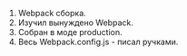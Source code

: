 1) Webpack сборка.
2) Изучил вынуждено Webpack.
3) Собран в моде production.
4) Весь Webpack.config.js - писал ручками.
